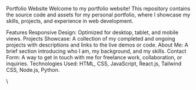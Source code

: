 Portfolio Website
Welcome to my portfolio website! This repository contains the source code and assets for my personal portfolio, where I showcase my skills, projects, and experience in web development.

Features
Responsive Design: Optimized for desktop, tablet, and mobile views.
Projects Showcase: A collection of my completed and ongoing projects with descriptions and links to the live demos or code.
About Me: A brief section introducing who I am, my background, and my skills.
Contact Form: A way to get in touch with me for freelance work, collaboration, or inquiries.
Technologies Used: HTML, CSS, JavaScript, React.js, Tailwind CSS, Node.js, Python.


\
